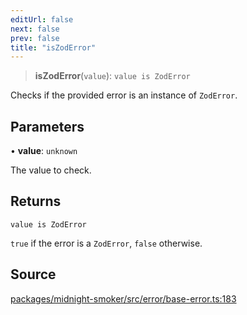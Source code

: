 ```yaml
---
editUrl: false
next: false
prev: false
title: "isZodError"
---
```


> **isZodError**(`value`): `value is ZodError`

Checks if the provided error is an instance of `ZodError`.

## Parameters

• **value**: `unknown`

The value to check.

## Returns

`value is ZodError`

`true` if the error is a `ZodError`, `false` otherwise.

## Source

[packages/midnight-smoker/src/error/base-error.ts:183](https://github.com/boneskull/midnight-smoker/blob/417858b/packages/midnight-smoker/src/error/base-error.ts#L183)
